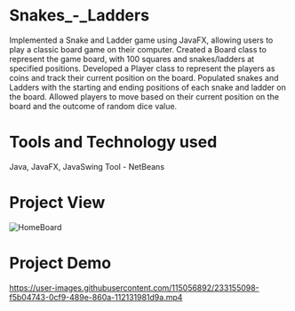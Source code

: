 # Snakes_-_Ladders
Implemented a Snake and Ladder game using JavaFX, allowing users to play a classic board game on their computer.
Created a Board class to represent the game board, with 100 squares and snakes/ladders at specified positions.
Developed a Player class to represent the players as coins and track their current position on the board.
Populated snakes and Ladders with the starting and ending positions of each snake and ladder on the board.
Allowed players to move based on their current position on the board and the outcome of random dice value.

# Tools and Technology used
Java, JavaFX, JavaSwing
Tool - NetBeans

# Project View
![HomeBoard](https://user-images.githubusercontent.com/115056892/233137309-c4ffbda0-38a6-4f8f-b603-0cb05308781e.jpg)

# Project Demo

https://user-images.githubusercontent.com/115056892/233155098-f5b04743-0cf9-489e-860a-112131981d9a.mp4

